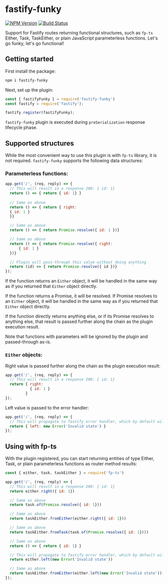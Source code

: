 # fastify-funky

[![NPM Version][npm-image]][npm-url]
[![Build Status](https://github.com/fastify/fastify-funky/workflows/ci/badge.svg)](https://github.com/fastify/fastify-funky/actions)

Support for Fastify routes returning functional structures, such as `fp-ts` Either, Task, TaskEither, or plain JavaScript parameterless functions.
Let's go funky, let's go functional!

## Getting started

First install the package:

```bash
npm i fastify-funky
```

Next, set up the plugin:

```js
const { fastifyFunky } = require('fastify-funky')
const fastify = require('fastify');

fastify.register(fastifyFunky);
``` 

`fastify-funky` plugin is executed during `preSerialization` response lifecycle phase.

## Supported structures

While the most convenient way to use this plugin is with `fp-ts` library, it is not required.
`fastify-funky` supports the following data structures:

### Parameterless functions:

```js
app.get('/', (req, reply) => {
  // This will result in a response 200: { id: 1}
  return () => { return { id: 1} }
  
  // Same as above
  return () => { return { right:
  { id: 1 }
  }}

  // Same as above
  return () => { return Promise.resolve({ id: 1 })}

  // Same as above
  return () => { return Promise.resolve({ right:
      { id: 1 }
  })}

  // Plugin will pass-through this value without doing anything
  return (id) => { return Promise.resolve({ id })}
});
```

If the function returns an `Either` object, it will be handled in the same way as if you returned that `Either` object directly.  

If the function returns a Promise, it will be resolved. If Promise resolves to an `Either` object, it will be handled in the same way as if you returned that `Either` object directly.   

If the function directly returns anything else, or if its Promise resolves to anything else, that result is passed further along the chain as the plugin execution result. 

Note that functions with parameters will be ignored by the plugin and passed-through as-is.

### `Either` objects:

Right value is passed further along the chain as the plugin execution result:

```js
app.get('/', (req, reply) => {
  // This will result in a response 200: { id: 1}
  return { right: 
           { id: 1 }
         } 
});
```

Left value is passed to the error handler:

```js
app.get('/', (req, reply) => {
  // This will propagate to fastify error handler, which by default will result in a response 500: Internal server error
  return { left: new Error('Invalid state') } 
});
```

## Using with fp-ts

With the plugin registered, you can start returning entities of type Either, Task, or plain parameterless functions as router method results:

```js
const { either, task, taskEither } = require('fp-ts')

app.get('/', (req, reply) => {
  // This will result in a response 200: { id: 1}
  return either.right({ id: 1})

  // Same as above
  return task.of(Promise.resolve({ id: 1}))

  // Same as above
  return taskEither.fromEither(either.right({ id: 1}))

  // Same as above
  return taskEither.fromTask(task.of(Promise.resolve({ id: 1})))

  // Same as above
  return () => { return { id: 1} } 

  // This will propagate to fastify error handler, which by default will result in a response 500: Internal server error
  return either.left(new Error('Invalid state'))

  // Same as above
  return taskEither.fromEither(either.left(new Error('Invalid state')))
});
```

[npm-image]: https://img.shields.io/npm/v/fastify-funky.svg
[npm-url]: https://npmjs.org/package/fastify-funky
[downloads-image]: https://img.shields.io/npm/dm/fastify-funky.svg
[downloads-url]: https://npmjs.org/package/fastify-funky
